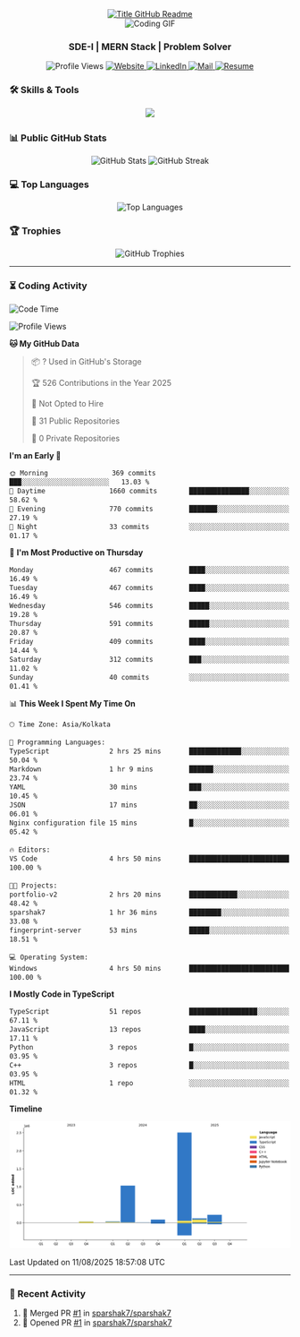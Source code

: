 <div style="text-align: center;">
  <a href="https://git.io/typing-svg" target="_blank">
    <img src="https://readme-typing-svg.herokuapp.com?font=Inter&weight=800&size=35&duration=3000&pause=500&multiline=true&width=650&height=140&lines=%24+whoami;Sparshak+Nag" alt="Title GitHub Readme" />
  </a>
</div>

<div align="center">
    <img src="https://miro.medium.com/v2/resize:fit:640/0*Z4HRalcoNb8m_zej.gif" alt="Coding GIF" />
</div>


<h3 align="center">SDE-I | MERN Stack | Problem Solver</h3>

<p align="center">
  <img src="https://komarev.com/ghpvc/?username=sparshak7&label=Profile%20views&color=brightgreen&style=for-the-badge&abbreviated=true" alt="Profile Views" />
  <a href="https://sparshak-nag-portfolio.vercel.app/">
    <img src="https://img.shields.io/badge/Website-portfolio-informational?style=for-the-badge&color=00ADB5&logo=about.me&logoColor=white" alt="Website" />
  </a>
  <a href="https://www.linkedin.com/in/sparshak7">
    <img src="https://img.shields.io/badge/LinkedIn-Sparshak-informational?style=for-the-badge&logo=linkedin&logoColor=white" alt="LinkedIn" />
  </a>
  <a href="mailto:sparshaknag247@gmail.com?subject=Hey!">
    <img src="https://img.shields.io/badge/Gmail-sparshaknag247@gmail.com-informational?style=for-the-badge&color=EA4335&logo=gmail&logoColor=white" alt="Mail" />
  </a>
  <a href="https://drive.google.com/file/d/17BCueR3tYjVhj0I_WwyoFPtNVsM4_B7b/view?usp=sharing">
    <img src="https://img.shields.io/badge/Drive-Resume-informational?style=for-the-badge&color=EA4265&logo=gmail&logoColor=white" alt="Resume" />
  </a>
</p>

</p>

### 🛠 Skills & Tools

<p align="center">
  <img src="https://skillicons.dev/icons?i=js,ts,cpp,java,react,nodejs,express,mongodb,git,postman,docker,redis,rabbitmq,html,css,nginx&perline=8" />
</p>

### 📊 Public GitHub Stats

<p align="center">
  <img src="https://github-readme-stats.vercel.app/api?username=sparshak7&show_icons=true&theme=tokyonight" alt="GitHub Stats" />
  
  <img src="https://github-readme-streak-stats.herokuapp.com/?user=sparshak7&theme=tokyonight" alt="GitHub Streak" />
</p>

### 💻 Top Languages

<p align="center">
  <img src="https://github-readme-stats.vercel.app/api/top-langs/?username=sparshak7&layout=compact&theme=tokyonight" alt="Top Languages" />
</p>

### 🏆 Trophies

<p align="center">
  <img src="https://github-profile-trophy.vercel.app/?username=sparshak7&theme=tokyonight&margin-w=15" alt="GitHub Trophies" />
</p>

---

### ⏳ Coding Activity

<!--START_SECTION:waka-->
![Code Time](http://img.shields.io/badge/Code%20Time-4%20hrs%2050%20mins-blue)

![Profile Views](http://img.shields.io/badge/Profile%20Views-80-blue)

**🐱 My GitHub Data** 

> 📦 ? Used in GitHub's Storage 
 > 
> 🏆 526 Contributions in the Year 2025
 > 
> 🚫 Not Opted to Hire
 > 
> 📜 31 Public Repositories 
 > 
> 🔑 0 Private Repositories 
 > 
**I'm an Early 🐤** 

```text
🌞 Morning                369 commits         ███░░░░░░░░░░░░░░░░░░░░░░   13.03 % 
🌆 Daytime                1660 commits        ███████████████░░░░░░░░░░   58.62 % 
🌃 Evening                770 commits         ███████░░░░░░░░░░░░░░░░░░   27.19 % 
🌙 Night                  33 commits          ░░░░░░░░░░░░░░░░░░░░░░░░░   01.17 % 
```
📅 **I'm Most Productive on Thursday** 

```text
Monday                   467 commits         ████░░░░░░░░░░░░░░░░░░░░░   16.49 % 
Tuesday                  467 commits         ████░░░░░░░░░░░░░░░░░░░░░   16.49 % 
Wednesday                546 commits         █████░░░░░░░░░░░░░░░░░░░░   19.28 % 
Thursday                 591 commits         █████░░░░░░░░░░░░░░░░░░░░   20.87 % 
Friday                   409 commits         ████░░░░░░░░░░░░░░░░░░░░░   14.44 % 
Saturday                 312 commits         ███░░░░░░░░░░░░░░░░░░░░░░   11.02 % 
Sunday                   40 commits          ░░░░░░░░░░░░░░░░░░░░░░░░░   01.41 % 
```


📊 **This Week I Spent My Time On** 

```text
🕑︎ Time Zone: Asia/Kolkata

💬 Programming Languages: 
TypeScript               2 hrs 25 mins       █████████████░░░░░░░░░░░░   50.04 % 
Markdown                 1 hr 9 mins         ██████░░░░░░░░░░░░░░░░░░░   23.74 % 
YAML                     30 mins             ███░░░░░░░░░░░░░░░░░░░░░░   10.45 % 
JSON                     17 mins             ██░░░░░░░░░░░░░░░░░░░░░░░   06.01 % 
Nginx configuration file 15 mins             █░░░░░░░░░░░░░░░░░░░░░░░░   05.42 % 

🔥 Editors: 
VS Code                  4 hrs 50 mins       █████████████████████████   100.00 % 

🐱‍💻 Projects: 
portfolio-v2             2 hrs 20 mins       ████████████░░░░░░░░░░░░░   48.42 % 
sparshak7                1 hr 36 mins        ████████░░░░░░░░░░░░░░░░░   33.08 % 
fingerprint-server       53 mins             █████░░░░░░░░░░░░░░░░░░░░   18.51 % 

💻 Operating System: 
Windows                  4 hrs 50 mins       █████████████████████████   100.00 % 
```

**I Mostly Code in TypeScript** 

```text
TypeScript               51 repos            █████████████████░░░░░░░░   67.11 % 
JavaScript               13 repos            ████░░░░░░░░░░░░░░░░░░░░░   17.11 % 
Python                   3 repos             █░░░░░░░░░░░░░░░░░░░░░░░░   03.95 % 
C++                      3 repos             █░░░░░░░░░░░░░░░░░░░░░░░░   03.95 % 
HTML                     1 repo              ░░░░░░░░░░░░░░░░░░░░░░░░░   01.32 % 
```



**Timeline**

![Lines of Code chart](https://raw.githubusercontent.com/sparshak7/sparshak7/master/assets/bar_graph.png)


 Last Updated on 11/08/2025 18:57:08 UTC
<!--END_SECTION:waka-->

---

### 📅 Recent Activity

<!--START_SECTION:activity-->
1. 🎉 Merged PR [#1](https://github.com/sparshak7/sparshak7/pull/1) in [sparshak7/sparshak7](https://github.com/sparshak7/sparshak7)
2. 💪 Opened PR [#1](https://github.com/sparshak7/sparshak7/pull/1) in [sparshak7/sparshak7](https://github.com/sparshak7/sparshak7)
<!--END_SECTION:activity-->
